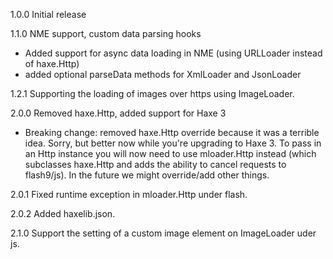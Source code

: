 1.0.0 Initial release

1.1.0 NME support, custom data parsing hooks
* Added support for async data loading in NME (using URLLoader instead of 
  haxe.Http)
* added optional parseData methods for XmlLoader and JsonLoader

1.2.1 Supporting the loading of images over https using ImageLoader.

2.0.0 Removed haxe.Http, added support for Haxe 3
* Breaking change: removed haxe.Http override because it was a terrible idea. 
  Sorry, but better now while you're upgrading to Haxe 3. To pass in an Http 
  instance you will now need to use mloader.Http instead (which subclasses 
  haxe.Http and adds the ability to cancel requests to flash9/js). In the 
  future we might override/add other things.

2.0.1 Fixed runtime exception in mloader.Http under flash.

2.0.2 Added haxelib.json.

2.1.0 Support the setting of a custom image element on ImageLoader uder js.
